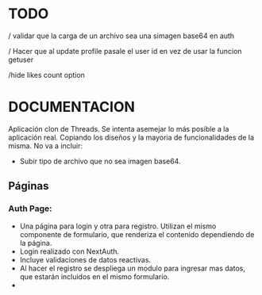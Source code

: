 # TODO
/ validar que la carga de un archivo sea una simagen base64 en auth

/ Hacer que al update profile pasale el user id en vez de usar la funcion getuser

/hide likes count option


# DOCUMENTACION
Aplicación clon de Threads.
Se intenta asemejar lo más posible a la aplicación real. Copiando los diseños y la mayoria de funcionalidades de la misma.
No va a incluir: 
- Subir tipo de archivo que no sea imagen base64.

## Páginas
### Auth Page: 
- Una página para login y otra para registro. Utilizan el mismo componente de formulario, que renderiza el contenido dependiendo de la página.
- Login realizado con NextAuth.
- Incluye validaciones de datos reactivas.
- Al hacer el registro se despliega un modulo para ingresar mas datos, que estarán incluidos en el mismo formulario.
-
